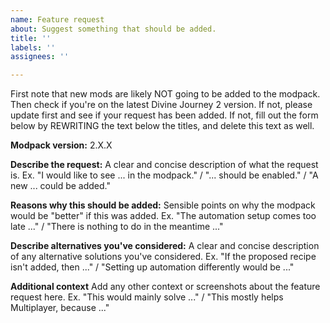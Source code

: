 ```yaml
---
name: Feature request
about: Suggest something that should be added.
title: ''
labels: ''
assignees: ''

---
```


First note that new mods are likely NOT going to be added to the modpack. Then check if you're on the latest Divine Journey 2 version. If not, please update first and see if your request has been added. If not, fill out the form below by REWRITING the text below the titles, and delete this text as well.

**Modpack version:**
2.X.X

**Describe the request:**
A clear and concise description of what the request is.
Ex. "I would like to see ... in the modpack." / "... should be enabled." / "A new ... could be added."

**Reasons why this should be added:**
Sensible points on why the modpack would be "better" if this was added.
Ex. "The automation setup comes too late ..." / "There is nothing to do in the meantime ..."

**Describe alternatives you've considered:**
A clear and concise description of any alternative solutions you've considered.
Ex. "If the proposed recipe isn't added, then ..." / "Setting up automation differently would be ..."

**Additional context**
Add any other context or screenshots about the feature request here.
Ex. "This would mainly solve ..." / "This mostly helps Multiplayer, because ..."
